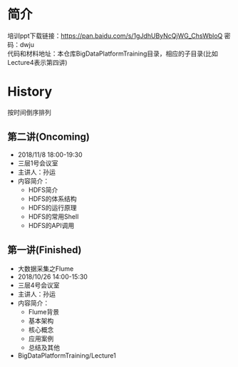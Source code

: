 # 简介
培训ppt下载链接：https://pan.baidu.com/s/1gJdhUByNcQjWG_ChsWbloQ 密码：dwju  
代码和材料地址：本仓库BigDataPlatformTraining目录，相应的子目录(比如Lecture4表示第四讲)
# History
按时间倒序排列
## 第二讲(Oncoming)
- 2018/11/8 18:00-19:30
- 三层1号会议室
- 主讲人：孙运
- 内容简介：
  - HDFS简介
  - HDFS的体系结构
  - HDFS的运行原理
  - HDFS的常用Shell
  - HDFS的API调用
## 第一讲(Finished)
- 大数据采集之Flume
- 2018/10/26 14:00-15:30
- 三层4号会议室
- 主讲人：孙运
- 内容简介：
  - Flume背景
  - 基本架构
  - 核心概念
  - 应用案例
  - 总结及其他
- BigDataPlatformTraining/Lecture1